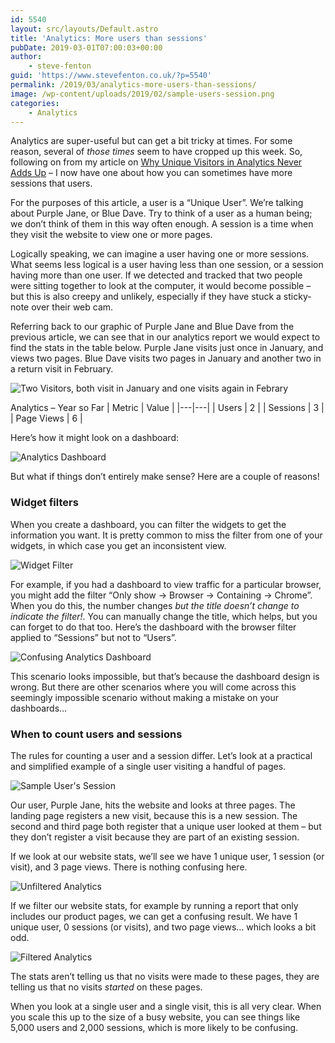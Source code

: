 ```yaml
---
id: 5540
layout: src/layouts/Default.astro
title: 'Analytics: More users than sessions'
pubDate: 2019-03-01T07:00:03+00:00
author:
    - steve-fenton
guid: 'https://www.stevefenton.co.uk/?p=5540'
permalink: /2019/03/analytics-more-users-than-sessions/
image: /wp-content/uploads/2019/02/sample-users-session.png
categories:
    - Analytics
---
```


Analytics are super-useful but can get a bit tricky at times. For some reason, several of *those times* seem to have cropped up this week. So, following on from my article on [Why Unique Visitors in Analytics Never Adds Up](https://www.stevefenton.co.uk/2019/02/why-unique-visitors-in-analytics-never-adds-up/) – I now have one about how you can sometimes have more sessions that users.

For the purposes of this article, a user is a “Unique User”. We’re talking about Purple Jane, or Blue Dave. Try to think of a user as a human being; we don’t think of them in this way often enough. A session is a time when they visit the website to view one or more pages.

Logically speaking, we can imagine a user having one or more sessions. What seems less logical is a user having less than one session, or a session having more than one user. If we detected and tracked that two people were sitting together to look at the computer, it would become possible – but this is also creepy and unlikely, especially if they have stuck a sticky-note over their web cam.

Referring back to our graphic of Purple Jane and Blue Dave from the previous article, we can see that in our analytics report we would expect to find the stats in the table below. Purple Jane visits just once in January, and views two pages. Blue Dave visits two pages in January and another two in a return visit in February.

![Two Visitors, both visit in January and one visits again in Febrary](https://www.stevefenton.co.uk/wp-content/uploads/2019/02/unique-visit-tracking-1024x446.png)

Analytics – Year so Far
| Metric | Value |
|---|---|
| Users | 2 |
| Sessions | 3 |
| Page Views | 6 |

Here’s how it might look on a dashboard:

![Analytics Dashboard](https://www.stevefenton.co.uk/wp-content/uploads/2019/02/dashboard001.png)

But what if things don’t entirely make sense? Here are a couple of reasons!

### Widget filters

When you create a dashboard, you can filter the widgets to get the information you want. It is pretty common to miss the filter from one of your widgets, in which case you get an inconsistent view.

![Widget Filter](https://www.stevefenton.co.uk/wp-content/uploads/2019/02/widget-filter.png)

For example, if you had a dashboard to view traffic for a particular browser, you might add the filter “Only show -&gt; Browser -&gt; Containing -&gt; Chrome”. When you do this, the number changes *but the title doesn’t change to indicate the filter!*. You can manually change the title, which helps, but you can forget to do that too. Here’s the dashboard with the browser filter applied to “Sessions” but not to “Users”.

![Confusing Analytics Dashboard](https://www.stevefenton.co.uk/wp-content/uploads/2019/02/dashboard002.png)

This scenario looks impossible, but that’s because the dashboard design is wrong. But there are other scenarios where you will come across this seemingly impossible scenario without making a mistake on your dashboards…

### When to count users and sessions

The rules for counting a user and a session differ. Let’s look at a practical and simplified example of a single user visiting a handful of pages.

![Sample User's Session](https://www.stevefenton.co.uk/wp-content/uploads/2019/02/sample-users-session.png)

Our user, Purple Jane, hits the website and looks at three pages. The landing page registers a new visit, because this is a new session. The second and third page both register that a unique user looked at them – but they don’t register a visit because they are part of an existing session.

If we look at our website stats, we’ll see we have 1 unique user, 1 session (or visit), and 3 page views. There is nothing confusing here.

![Unfiltered Analytics](https://www.stevefenton.co.uk/wp-content/uploads/2019/02/unfiltered-users-session-1024x971.png)

If we filter our website stats, for example by running a report that only includes our product pages, we can get a confusing result. We have 1 unique user, 0 sessions (or visits), and two page views… which looks a bit odd.

![Filtered Analytics](https://www.stevefenton.co.uk/wp-content/uploads/2019/02/filtered-users-session-1019x1024.png)

The stats aren’t telling us that no visits were made to these pages, they are telling us that no visits *started* on these pages.

When you look at a single user and a single visit, this is all very clear. When you scale this up to the size of a busy website, you can see things like 5,000 users and 2,000 sessions, which is more likely to be confusing.